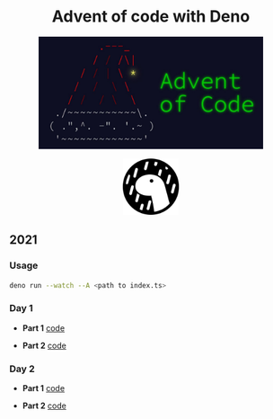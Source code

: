 <h1 align="center"> Advent of code with Deno </h1>

<p align="center">
  <img src="./assets/advent.jpeg" width="400" height="auto" />
</p>

<p align="center">
  <img src="./assets/logo.svg" width="100" height="auto" />
</p>


## 2021

### Usage

```bash
deno run --watch --A <path to index.ts>
```

### Day 1

- **Part 1** [code](./src/day_01/parts_1)

- **Part 2** [code](./src/day_01/parts_2)


### Day 2

- **Part 1** [code](./src/day_02/parts_1)

- **Part 2** [code](./src/day_02/parts_2)
